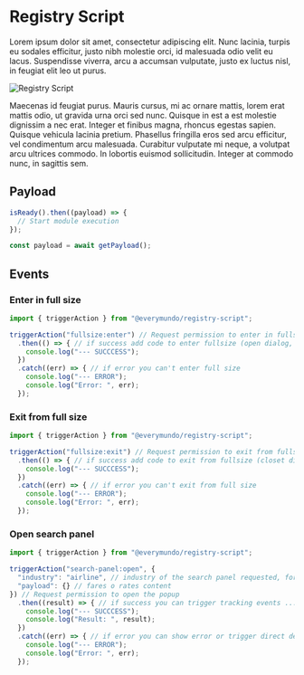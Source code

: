 ---
---

# Registry Script

Lorem ipsum dolor sit amet, consectetur adipiscing elit. Nunc lacinia, turpis eu sodales efficitur, justo nibh molestie orci, id malesuada odio velit eu lacus. Suspendisse viverra, arcu a accumsan vulputate, justo ex luctus nisl, in feugiat elit leo ut purus. 

![Registry Script](@/assets/images/learning/hero-registry-script.png)

Maecenas id feugiat purus. Mauris cursus, mi ac ornare mattis, lorem erat mattis odio, ut gravida urna orci sed nunc. Quisque in est a est molestie dignissim a nec erat. Integer et finibus magna, rhoncus egestas sapien. Quisque vehicula lacinia pretium. Phasellus fringilla eros sed arcu efficitur, vel condimentum arcu malesuada. Curabitur vulputate mi neque, a volutpat arcu ultrices commodo. In lobortis euismod sollicitudin. Integer at commodo nunc, in sagittis sem.

## Payload

```js
isReady().then((payload) => {
  // Start module execution
});
```

```js
const payload = await getPayload();
```

## Events

### Enter in full size

```js
import { triggerAction } from "@everymundo/registry-script";

triggerAction("fullsize:enter") // Request permission to enter in fullsize
  .then(() => { // if success add code to enter fullsize (open dialog, etc)
    console.log("--- SUCCCESS");
  })
  .catch((err) => { // if error you can't enter full size
    console.log("--- ERROR");
    console.log("Error: ", err);
  });
```

### Exit from full size
```js
import { triggerAction } from "@everymundo/registry-script";

triggerAction("fullsize:exit") // Request permission to exit from fullsize
  .then(() => { // if success add code to exit from fullsize (closet dialog, etc)
    console.log("--- SUCCCESS");
  })
  .catch((err) => { // if error you can't exit from full size
    console.log("--- ERROR");
    console.log("Error: ", err);
  });
```

### Open search panel
```js
import { triggerAction } from "@everymundo/registry-script";

triggerAction("search-panel:open", {
  "industry": "airline", // industry of the search panel requested, for now airline or hospitality
  "payload": {} // fares o rates content
}) // Request permission to open the popup
  .then((result) => { // if success you can trigger tracking events ...
    console.log("--- SUCCCESS");
    console.log("Result: ", result);
  })
  .catch((err) => { // if error you can show error or trigger direct deeplink
    console.log("--- ERROR");
    console.log("Error: ", err);
  });
```
